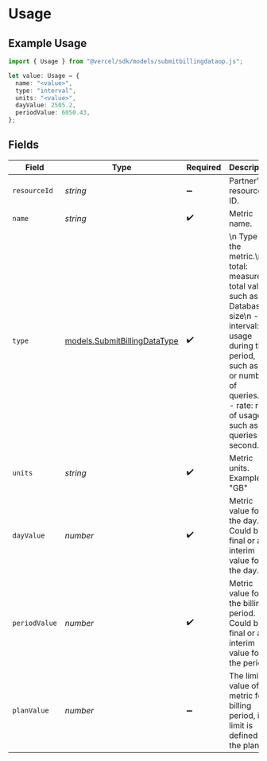 # Usage

## Example Usage

```typescript
import { Usage } from "@vercel/sdk/models/submitbillingdataop.js";

let value: Usage = {
  name: "<value>",
  type: "interval",
  units: "<value>",
  dayValue: 2505.2,
  periodValue: 6050.43,
};
```

## Fields

| Field                                                                                                                                                                                                                                                                         | Type                                                                                                                                                                                                                                                                          | Required                                                                                                                                                                                                                                                                      | Description                                                                                                                                                                                                                                                                   |
| ----------------------------------------------------------------------------------------------------------------------------------------------------------------------------------------------------------------------------------------------------------------------------- | ----------------------------------------------------------------------------------------------------------------------------------------------------------------------------------------------------------------------------------------------------------------------------- | ----------------------------------------------------------------------------------------------------------------------------------------------------------------------------------------------------------------------------------------------------------------------------- | ----------------------------------------------------------------------------------------------------------------------------------------------------------------------------------------------------------------------------------------------------------------------------- |
| `resourceId`                                                                                                                                                                                                                                                                  | *string*                                                                                                                                                                                                                                                                      | :heavy_minus_sign:                                                                                                                                                                                                                                                            | Partner's resource ID.                                                                                                                                                                                                                                                        |
| `name`                                                                                                                                                                                                                                                                        | *string*                                                                                                                                                                                                                                                                      | :heavy_check_mark:                                                                                                                                                                                                                                                            | Metric name.                                                                                                                                                                                                                                                                  |
| `type`                                                                                                                                                                                                                                                                        | [models.SubmitBillingDataType](../models/submitbillingdatatype.md)                                                                                                                                                                                                            | :heavy_check_mark:                                                                                                                                                                                                                                                            | \n              Type of the metric.\n              - total: measured total value, such as Database size\n              - interval: usage during the period, such as i/o or number of queries.\n              - rate: rate of usage, such as queries per second.\n             |
| `units`                                                                                                                                                                                                                                                                       | *string*                                                                                                                                                                                                                                                                      | :heavy_check_mark:                                                                                                                                                                                                                                                            | Metric units. Example: \"GB\"                                                                                                                                                                                                                                                 |
| `dayValue`                                                                                                                                                                                                                                                                    | *number*                                                                                                                                                                                                                                                                      | :heavy_check_mark:                                                                                                                                                                                                                                                            | Metric value for the day. Could be a final or an interim value for the day.                                                                                                                                                                                                   |
| `periodValue`                                                                                                                                                                                                                                                                 | *number*                                                                                                                                                                                                                                                                      | :heavy_check_mark:                                                                                                                                                                                                                                                            | Metric value for the billing period. Could be a final or an interim value for the period.                                                                                                                                                                                     |
| `planValue`                                                                                                                                                                                                                                                                   | *number*                                                                                                                                                                                                                                                                      | :heavy_minus_sign:                                                                                                                                                                                                                                                            | The limit value of the metric for a billing period, if a limit is defined by the plan.                                                                                                                                                                                        |